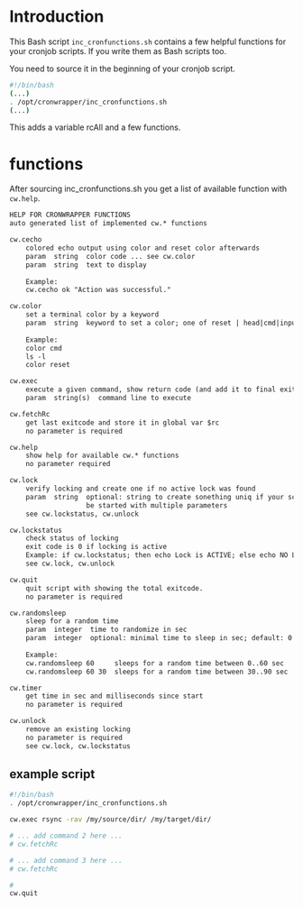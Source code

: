 
# Introduction

This Bash script `inc_cronfunctions.sh` contains a few helpful functions for your cronjob scripts. If you write them as Bash scripts too.

You need to source it in the beginning of your cronjob script.

```bash
#!/bin/bash
(...)
. /opt/cronwrapper/inc_cronfunctions.sh
(...)
```

This adds a variable rcAll and a few functions.

# functions

After sourcing inc_cronfunctions.sh you get a list of available function with `cw.help`.

```txt
HELP FOR CRONWRAPPER FUNCTIONS
auto generated list of implemented cw.* functions

cw.cecho
    colored echo output using color and reset color afterwards
    param  string  color code ... see cw.color
    param  string  text to display
    
    Example:
    cw.cecho ok "Action was successful."

cw.color
    set a terminal color by a keyword
    param  string  keyword to set a color; one of reset | head|cmd|input | ok|warning|error
    
    Example:
    color cmd
    ls -l 
    color reset

cw.exec
    execute a given command, show return code (and add it to final exit code)
    param  string(s)  command line to execute 

cw.fetchRc
    get last exitcode and store it in global var $rc
    no parameter is required

cw.help
    show help for available cw.* functions
    no parameter required

cw.lock
    verify locking and create one if no active lock was found
    param  string  optional: string to create sonething uniq if your script can 
                   be started with multiple parameters
    see cw.lockstatus, cw.unlock

cw.lockstatus
    check status of locking
    exit code is 0 if locking is active
    Example: if cw.lockstatus; then echo Lock is ACTIVE; else echo NO LOCKING; fi
    see cw.lock, cw.unlock

cw.quit
    quit script with showing the total exitcode.
    no parameter is required

cw.randomsleep
    sleep for a random time
    param  integer  time to randomize in sec
    param  integer  optional: minimal time to sleep in sec; default: 0
    
    Example: 
    cw.randomsleep 60     sleeps for a random time between 0..60 sec
    cw.randomsleep 60 30  sleeps for a random time between 30..90 sec

cw.timer
    get time in sec and milliseconds since start
    no parameter is required

cw.unlock
    remove an existing locking
    no parameter is required
    see cw.lock, cw.lockstatus

```

## example script

```bash
#!/bin/bash
. /opt/cronwrapper/inc_cronfunctions.sh

cw.exec rsync -rav /my/source/dir/ /my/target/dir/

# ... add command 2 here ...
# cw.fetchRc

# ... add command 3 here ...
# cw.fetchRc

# 
cw.quit

```
